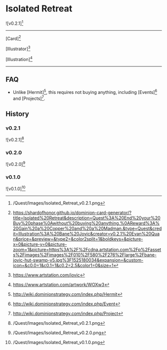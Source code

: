 # Isolated Retreat

![v0.2.1][^v0.2.1]

---

[Card][^Card]

[Illustrator][^Illustrator]

[Illustration][^Illustration]

---

## FAQ

- Unlike [Hermit][^Hermit], this requires not buying anything, including
[Events][^Event] and [Projects][^Project].

## History

### v0.2.1

![v0.2.1][^v0.2.1]

### v0.2.0

![v0.2.0][^v0.2.0]

### v0.1.0

![v0.1.0][^v0.1.0]

[^v0.1.0]: /Quest/Images/Isolated_Retreat_v0.1.0.png
[^v0.2.0]: /Quest/Images/Isolated_Retreat_v0.2.0.png
[^v0.2.1]: /Quest/Images/Isolated_Retreat_v0.2.1.png
[^Hermit]: http://wiki.dominionstrategy.com/index.php/Hermit
[^Event]: http://wiki.dominionstrategy.com/index.php/Event
[^Project]: http://wiki.dominionstrategy.com/index.php/Project
[^Card]: https://shardofhonor.github.io/dominion-card-generator/?title=Isolated%20Retreat&description=Quest%3A%20End%20your%20Buy%20phase%0Awithout%20buying%20anything.%0AReward%3A%20Gain%20a%20Copper%20and%20a%20Madman.&type=Quest&credit=Illustration%3A%20Bane%20Jovic&creator=v0.2.1%20Evan%20Quan&price=&preview=&type2=&color2split=1&boldkeys=&picture-x=0&picture-y=0&picture-zoom=1&picture=https%3A%2F%2Fcdna.artstation.com%2Fp%2Fassets%2Fimages%2Fimages%2F010%2F580%2F276%2Flarge%2Fbane-jovic-hut-swamp-v5.jpg%3F1525180034&expansion=&custom-icon=&c0.0=1&c0.1=1&c0.2=2.5&color1=0&size=1
[^Illustrator]: https://www.artstation.com/jovic
[^Illustration]: https://www.artstation.com/artwork/WOXw3
